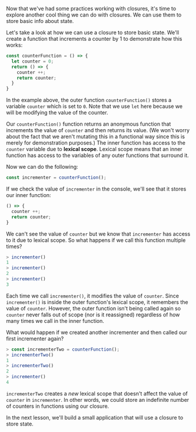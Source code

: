 Now that we've had some practices working with closures, it's time to explore another cool thing we can do with closures. We can use them to store basic info about state.

Let's take a look at how we can use a closure to store basic state. We'll create a function that increments a counter by 1 to demonstrate how this works:

```js
const counterFunction = () => {
  let counter = 0;
  return () => {
    counter ++;
    return counter;
  }
}
```

In the example above, the outer function `counterFunction()` stores a variable `counter` which is set to `0`. Note that we use `let` here because we will be modifying the value of the counter.

Our `counterFunction()` function returns an anonymous function that increments the value of `counter` and then returns its value. (We won't worry about the fact that we aren't mutating this in a functional way since this is merely for demonstration purposes.) The inner function has access to the `counter` variable due to **lexical scope**. Lexical scope means that an inner function has access to the variables of any outer functions that surround it.

Now we can do the following:

```js
const incrementer = counterFunction();
```

If we check the value of `incrementer` in the console, we'll see that it stores our inner function:

```js
() => {
  counter ++;
  return counter;
}
```

We can't see the value of `counter` but we know that `incrementer` has access to it due to lexical scope. So what happens if we call this function multiple times?

```javascript
> incrementer()
1
> incrementer()
2
> incrementer()
3
```

Each time we call `incrementer()`, it modifies the value of `counter`. Since `incrementer()` is inside the outer function's lexical scope, it remembers the value of `counter`. However, the outer function isn't being called again so `counter` never falls out of scope (nor is it reassigned) regardless of how many times we call in the inner function.

What would happen if we created another incrementer and then called our first incrementer again?

```javascript
> const incrementerTwo = counterFunction();
> incrementerTwo()
1
> incrementerTwo()
2
> incrementer()
4
```

`incrementerTwo` creates a _new_ lexical scope that doesn't affect the value of `counter` in `incrementer`. In other words, we could store an indefinite number of counters in functions using our closure.

In the next lesson, we'll build a small application that will use a closure to store state.
